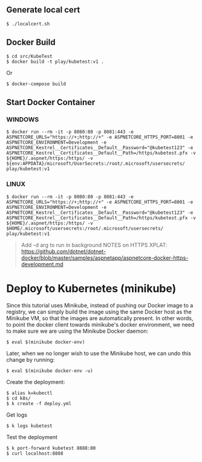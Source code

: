 ## Generate local cert 

```
$ ./localcert.sh
```

## Docker Build

```
$ cd src/KubeTest
$ docker build -t play/kubetest:v1 .
```

Or

```
$ docker-compose build
```

## Start Docker Container

### WINDOWS
```
$ docker run --rm -it -p 8080:80 -p 8081:443 -e ASPNETCORE_URLS="https://+;http://+" -e ASPNETCORE_HTTPS_PORT=8001 -e ASPNETCORE_ENVIRONMENT=Development -e ASPNETCORE_Kestrel__Certificates__Default__Password="@kubetest123" -e ASPNETCORE_Kestrel__Certificates__Default__Path=/https/kubetest.pfx -v ${HOME}/.aspnet/https:/https/ -v ${env:APPDATA}/microsoft/UserSecrets:/root/.microsoft/usersecrets/ play/kubetest:v1
```

### LINUX
```
$ docker run --rm -it -p 8080:80 -p 8081:443 -e ASPNETCORE_URLS="https://+;http://+" -e ASPNETCORE_HTTPS_PORT=8001 -e ASPNETCORE_ENVIRONMENT=Development -e ASPNETCORE_Kestrel__Certificates__Default__Password="@kubetest123" -e ASPNETCORE_Kestrel__Certificates__Default__Path=/https/kubetest.pfx -v ${HOME}/.aspnet/https:/https/ -v $HOME/.microsoft/usersecrets:/root/.microsoft/usersecrets/ play/kubetest:v1
```

> Add -d arg to run in background
> NOTES on HTTPS XPLAT: https://github.com/dotnet/dotnet-docker/blob/master/samples/aspnetapp/aspnetcore-docker-https-development.md

# Deploy to Kubernetes (minikube)

Since this tutorial uses Minikube, instead of pushing our Docker image to a registry, we can simply build the image using the same Docker host as the Minikube VM, so that the images are automatically present. In other words, to point the docker client towards minikube's docker environment, we need to make sure we are using the Minikube Docker daemon:

```
$ eval $(minikube docker-env)
```

Later, when we no longer wish to use the Minikube host, we can undo this change by running:

```
$ eval $(minikube docker-env -u)
```

Create the deployment:

```
$ alias k=kubectl
$ cd k8s/
$ k create -f deploy.yml
```

Get logs

```
$ k logs kubetest
```

Test the deployment

```
$ k port-forward kubetest 8888:80
$ curl localhost:8888
```

